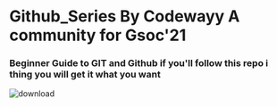# Github_Series By Codewayy A community for Gsoc'21
### Beginner Guide to GIT and Github if you'll follow this repo i thing you will get it what you want
![download](https://user-images.githubusercontent.com/47344024/87243162-452a0c00-c451-11ea-961e-f33eb3cc444d.png)
